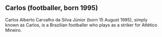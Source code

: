 ## Carlos (footballer, born 1995)

Carlos Alberto Carvalho da Silva Júnior (born 15 August 1995), simply known as Carlos, is a Brazilian footballer who plays as a striker for Atlético Mineiro.

